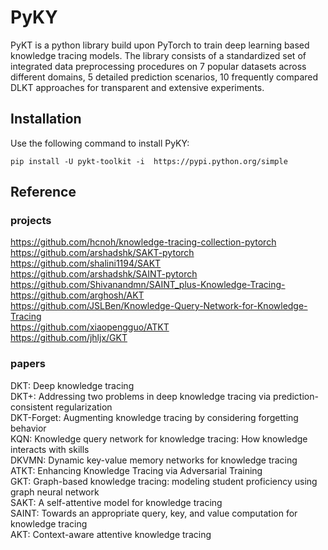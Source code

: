 # PyKY

PyKT is a python library build upon PyTorch to train deep learning based knowledge tracing models. The library consists of a standardized set of integrated data preprocessing procedures on 7 popular datasets across different domains, 5 detailed prediction scenarios, 10 frequently compared DLKT approaches for transparent and extensive experiments.


## Installation
Use the following command to install PyKY:

```
pip install -U pykt-toolkit -i  https://pypi.python.org/simple 
```

## Reference
### projects

https://github.com/hcnoh/knowledge-tracing-collection-pytorch <br/>
https://github.com/arshadshk/SAKT-pytorch <br/>
https://github.com/shalini1194/SAKT <br/>
https://github.com/arshadshk/SAINT-pytorch <br/>
https://github.com/Shivanandmn/SAINT_plus-Knowledge-Tracing- <br/>
https://github.com/arghosh/AKT <br/>
https://github.com/JSLBen/Knowledge-Query-Network-for-Knowledge-Tracing <br/>
https://github.com/xiaopengguo/ATKT <br/>
https://github.com/jhljx/GKT <br/>

### papers

DKT: Deep knowledge tracing <br/>
DKT+: Addressing two problems in deep knowledge tracing via prediction-consistent regularization <br/>
DKT-Forget: Augmenting knowledge tracing by considering forgetting behavior <br/>
KQN: Knowledge query network for knowledge tracing: How knowledge interacts with skills <br/>
DKVMN: Dynamic key-value memory networks for knowledge tracing <br/>
ATKT: Enhancing Knowledge Tracing via Adversarial Training <br/>
GKT: Graph-based knowledge tracing: modeling student proficiency using graph neural network <br/>
SAKT: A self-attentive model for knowledge tracing <br/>
SAINT: Towards an appropriate query, key, and value computation for knowledge tracing <br/>
AKT: Context-aware attentive knowledge tracing <br/>



<!-- 
# How to use?

CUDA_VISIBLE_DEVICES=3 python wandb_akt_train.py

# description
## preprocess: 
The preprocess code for each dataseet.

* assist2015_preprocess.py

The preprocess code for assist2015 dataset.

If you want to add a new dataseet, please write your own dataset preprocess code, to change the data to this format:
```
    uid,seq_len
    questions ids / names
    concept ids / names
    timestamps
    usetimes
```
a example like this:
```
    50121,4
    106101,106102,106103,106104
    7014,7012,7014,7013
    0,1,1,1
    1647409594,1647409601,1647409666,1647409694
    123,234,456,789
```
* split_datasets.py

Split the data into 5-fold for trainning and testing. 

## data
The data saved dir for each dataset.

## datasets
Including a data_loader.py to prepare data for trainning models.

## models
Including models: dkt, dkt+, dkvmn, sakt, saint, akt, kqn, atkt.

## others
train.py: trainning code. -->
